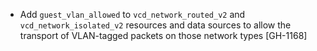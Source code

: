 * Add `guest_vlan_allowed` to `vcd_network_routed_v2` and `vcd_network_isolated_v2` resources and
  data sources to allow the transport of VLAN-tagged packets on those network types [GH-1168]

